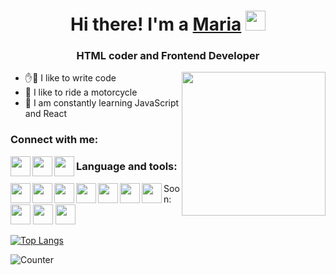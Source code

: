 <h1 align="center">Hi there!  I'm a <a href="#" target="_blank">Maria</a> 
<img src="https://github.com/blackcater/blackcater/raw/main/images/Hi.gif" height="32"/></h1>
<h3 align="center">HTML coder and Frontend Developer</h3>
<img align='right' src="https://media.giphy.com/media/M9gbBd9nbDrOTu1Mqx/giphy.gif" width="230">

- ✋🤚 I like to write code
- 🛵 I like to ride a motorcycle
- 🌱 I am constantly learning JavaScript and React

### Connect with me:
<img align="left" height="32" width="32" src="https://cdn.jsdelivr.net/npm/simple-icons@v7/icons/gmail.svg" />
<img align="left" height="32" width="32" src="https://cdn.jsdelivr.net/npm/simple-icons@v7/icons/telegram.svg" />
<img align="left" height="32" width="32" src="https://cdn.jsdelivr.net/npm/simple-icons@v7/icons/instagram.svg" />

<!-- 
<em>Skills: CSS / HTML / JS  / REACT / VUE JS</em> -->

### Language and tools:
<img align="left" height="32" width="32" src="https://cdn.jsdelivr.net/npm/simple-icons@v7/icons/css3.svg" />
<img align="left" height="32" width="32" src="https://cdn.jsdelivr.net/npm/simple-icons@v7/icons/html5.svg" />
<img align="left" height="32" width="32" src="https://cdn.jsdelivr.net/npm/simple-icons@v7/icons/sass.svg" />
<img align="left" height="32" width="32" src="https://cdn.jsdelivr.net/npm/simple-icons@v7/icons/gulp.svg" />
<img align="left" height="32" width="32" src="https://cdn.jsdelivr.net/npm/simple-icons@v7/icons/wordpress.svg" />
<img align="left" height="32" width="32" src="https://cdn.jsdelivr.net/npm/simple-icons@v7/icons/tailwindcss.svg" />
<img align="left" height="32" width="32" src="https://cdn.jsdelivr.net/npm/simple-icons@v7/icons/bootstrap.svg" />

Soon:
<img height="32" width="32" src="https://cdn.jsdelivr.net/npm/simple-icons@v7/icons/javascript.svg" />
<img height="32" width="32" src="https://cdn.jsdelivr.net/npm/simple-icons@v7/icons/react.svg" />
<img height="32" width="32" src="https://cdn.jsdelivr.net/npm/simple-icons@v7/icons/nodedotjs.svg" />

[![Top Langs](https://github-readme-stats.vercel.app/api/top-langs/?username=wraaap&layout=compact)](https://github.com/anuraghazra/github-readme-stats)

![Counter](https://komarev.com/ghpvc/?username=wraaap&color=ff69b4&style=flat-square)

<!--
**wraaap/wraaap** is a ✨ _special_ ✨ repository because its `README.md` (this file) appears on your GitHub profile.

Here are some ideas to get you started:

- 🔭 I’m currently working on ...
- 🌱 I’m currently learning ...
- 👯 I’m looking to collaborate on ...
- 🤔 I’m looking for help with ...
- 💬 Ask me about ...
- 📫 How to reach me: ...
- 😄 Pronouns: ...
- ⚡ Fun fact: ...
-->
